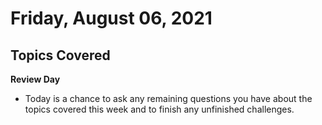 # Friday, August 06, 2021

## Topics Covered
**Review Day**
  - Today is a chance to ask any remaining questions you have about the topics covered this week and to finish any unfinished challenges.

